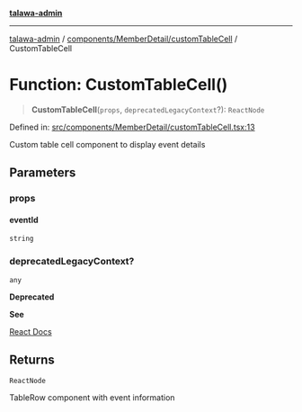 [**talawa-admin**](../../../../README.md)

***

[talawa-admin](../../../../README.md) / [components/MemberDetail/customTableCell](../README.md) / CustomTableCell

# Function: CustomTableCell()

> **CustomTableCell**(`props`, `deprecatedLegacyContext`?): `ReactNode`

Defined in: [src/components/MemberDetail/customTableCell.tsx:13](https://github.com/gautam-divyanshu/talawa-admin/blob/334f0f7773e45df65600a1da08d00c41806347e4/src/components/MemberDetail/customTableCell.tsx#L13)

Custom table cell component to display event details

## Parameters

### props

#### eventId

`string`

### deprecatedLegacyContext?

`any`

**Deprecated**

**See**

[React Docs](https://legacy.reactjs.org/docs/legacy-context.html#referencing-context-in-lifecycle-methods)

## Returns

`ReactNode`

TableRow component with event information
